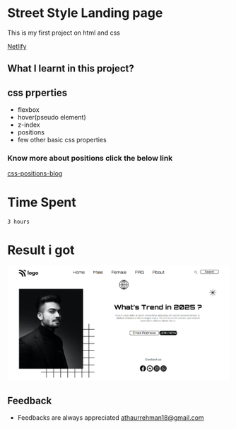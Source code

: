 # Street Style Landing page
 This is my first project on html and css

 [Netlify](https://62ec6842488b4a616ba06783--landing-websites.netlify.app/)

 ## What I learnt in this project?
 ## css prperties
 - flexbox
 - hover(pseudo element)
 - z-index
 - positions
 - few other basic css properties

 ### Know more about positions click the below link
 [css-positions-blog](https://athaur.hashnode.dev/positions-in-css)

 # Time Spent
    3 hours

# Result i got

![result](/assets/result.png)

## Feedback
- Feedbacks are always appreciated [athaurrehman18@gmail.com](athaurrehman18@gmail.com)
